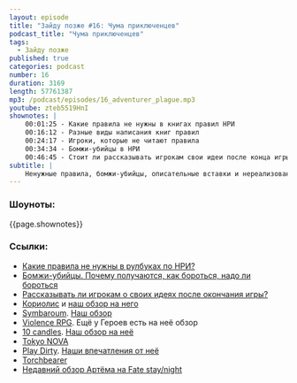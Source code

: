 ```yaml
---
layout: episode
title: "Зайду позже #16: Чума приключенцев"
podcast_title: "Чума приключенцев"
tags:
  - Зайду позже
published: true
categories: podcast
number: 16
duration: 3169
length: 57761387
mp3: /podcast/episodes/16_adventurer_plague.mp3
youtube: zteb5519HnI
shownotes: |
    00:01:25 - Какие правила не нужны в книгах правил НРИ  
    00:16:12 - Разные виды написания книг правил  
    00:24:17 - Игроки, которые не читают правила  
    00:34:34 - Бомжи-убийцы в НРИ  
    00:46:45 - Стоит ли рассказывать игрокам свои идеи после конца игры?  
subtitle: |
    Ненужные правила, бомжи-убийцы, описательные вставки и нереализованные идеи
---
```

### Шоуноты:
{{page.shownotes}}

### Ссылки:
- [Какие правила не нужны в рулбуках по НРИ?](https://www.reddit.com/r/RPGdesign/comments/c3jpcx/what_doesnt_need_mechanics/)
- [Бомжи-убийцы. Почему получаются, как бороться, надо ли бороться](https://www.reddit.com/r/rpg/comments/bscxc8/need_advice_for_a_campaign_for_murder_hobos/)
- [Рассказывать ли игрокам о своих идеях после окончания игры?](https://www.reddit.com/r/rpg/comments/bwffpd/how_much_do_you_tell_your_players_after_the_facts/)
- [Кориолис](https://studio101.ru/coriolis) и [наш обзор на него](https://rpgbasement.xyz/2018-08-18-corvalolis/)
- [Symbaroum](https://www.modiphius.net/products/symbaroum-core-book-print-and-pdf). [Наш обзор](https://rpgbasement.xyz/2019-02-03-symbaroum/)
- [Violence RPG](http://www.costik.com/Violence%20RPG1.pdf). Ещё у Героев есть на неё обзор
- [10 candles](http://cavalrygames.com/ten-candles/). [Наш обзор на неё](https://rpgbasement.xyz/2017-11-05-10_candles/)
- [Tokyo NOVA](https://en.wikipedia.org/wiki/Tokyo_NOVA)
- [Play Dirty](https://www.drivethrurpg.com/product/185392/Play-Dirty-2--Even-Dirtier). [Наши впечатления от неё](https://rpgbasement.xyz/2019-05-13-podcast_8_play_dirty/)
- [Torchbearer](https://www.torchbearerrpg.com/)
- [Недавний обзор Артёма на Fate stay/night](https://imaginaria.ru/p/fate-table-night-gendai-denki-rpg.html)
